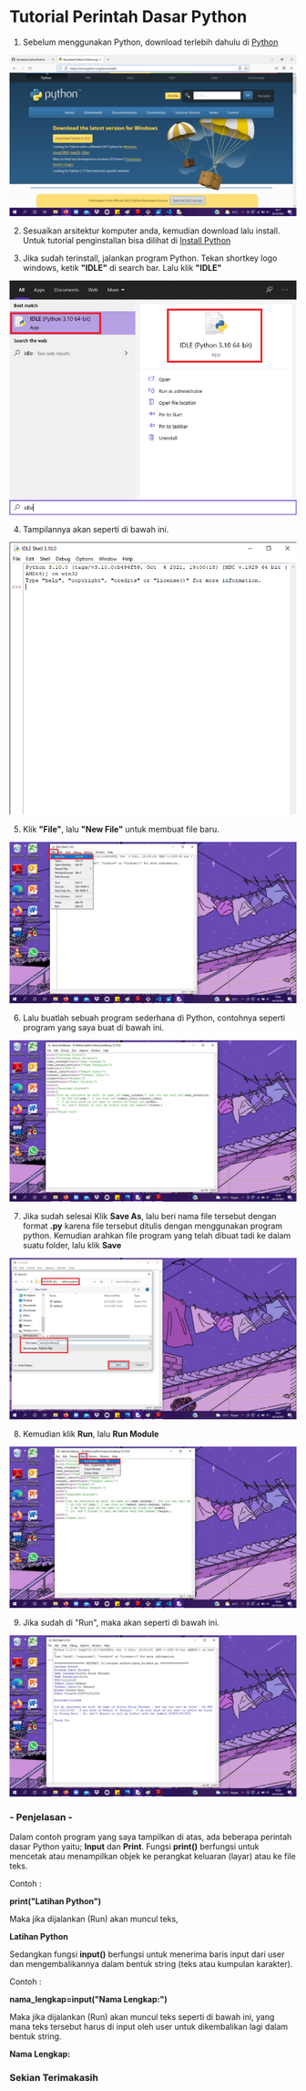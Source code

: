 # Tutorial Perintah Dasar Python


1. Sebelum menggunakan Python, download terlebih dahulu di <a href="https://www.python.org/downloads/">Python</a>

![Gambar 1](screenshot/gambar.jpg)

2. Sesuaikan arsitektur komputer anda, kemudian download lalu install. Untuk tutorial penginstallan bisa dilihat di <a href="https://belajarpython.com/tutorial/instalasi-python">Install Python</a>


3. Jika sudah terinstall, jalankan program Python. Tekan shortkey logo windows, ketik <b>"IDLE"</b> di search bar. Lalu klik <b>"IDLE"</b>

![Gambar 3](screenshot/idle-py6.png)

4. Tampilannya akan seperti di bawah ini.

![Gambar 2](screenshot/idle-py5.png)

5. Klik <b>"File"</b>, lalu <b>"New File"</b> untuk membuat file baru.

![Gambar 4](screenshot/gambar1.jpg)

6. Lalu buatlah sebuah program sederhana di Python, contohnya seperti program yang saya buat di bawah ini.

![Gambar 5](screenshot/idle-py4.jpg)

7. Jika sudah selesai Klik <b>Save As</b>, lalu beri nama file tersebut dengan format <b>.py</b> karena file tersebut ditulis dengan menggunakan program python. Kemudian arahkan file program yang telah dibuat tadi ke dalam suatu folder, lalu klik <b>Save</b>

![Gambar](screenshot/idle-py.jpg)

8. Kemudian klik <b>Run</b>, lalu <b>Run Module</b>

![Gambar 7](screenshot/idle-py2.jpg)

9. Jika sudah di "Run", maka akan seperti di bawah ini.

![Gambar 6](screenshot/idle-py3.jpg)


<h3>- Penjelasan -</h3>

Dalam contoh program yang saya tampilkan di atas, ada beberapa perintah dasar Python yaitu; <b>Input</b> dan <b>Print</b>. Fungsi <b>print()</b> berfungsi untuk mencetak atau menampilkan objek ke perangkat keluaran (layar) atau ke file teks. 

Contoh : 

<b>print("Latihan Python")</b>

Maka jika dijalankan (Run) akan muncul teks,

<b>Latihan Python</b>

Sedangkan fungsi <b>input()</b> berfungsi untuk menerima baris input dari user dan mengembalikannya dalam bentuk string (teks atau kumpulan karakter). 

Contoh :

<b>nama_lengkap=input("Nama Lengkap:")</b>

Maka jika dijalankan (Run) akan muncul teks seperti di bawah ini, yang mana teks tersebut harus di input oleh user untuk dikembalikan lagi dalam bentuk string. 

<b>Nama Lengkap:</b> 




<h3>Sekian Terimakasih</h3>
